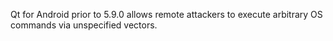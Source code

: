 Qt for Android prior to 5.9.0 allows remote attackers to execute arbitrary OS commands via unspecified vectors.